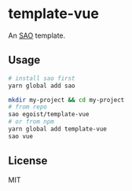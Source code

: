 # template-vue

An [SAO](https://github.com/egoist/sao) template.

## Usage

```bash
# install sao first
yarn global add sao

mkdir my-project && cd my-project
# from repo
sao egoist/template-vue
# or from npm
yarn global add template-vue
sao vue
```

## License

MIT